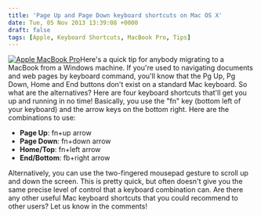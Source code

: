 ```yaml
---
title: 'Page Up and Page Down keyboard shortcuts on Mac OS X'
date: Tue, 05 Nov 2013 13:39:08 +0000
draft: false
tags: [Apple, Keyboard Shortcuts, MacBook Pro, Tips]
---
```


[![Apple MacBook Pro](http://interwebworld.co.uk/wp-content/uploads/2012/10/apple-macbook-pro-300x188.jpeg)](http://gerard.files.wordpress.com/2012/10/apple-macbook-pro.jpeg)Here's a quick tip for anybody migrating to a MacBook from a Windows machine. If you're used to navigating documents and web pages by keyboard command, you'll know that the Pg Up, Pg Down, Home and End buttons don't exist on a standard Mac keyboard. So what are the alternatives? Here are four keyboard shortcuts that'll get you up and running in no time! Basically, you use the "fn" key (bottom left of your keyboard) and the arrow keys on the bottom right. Here are the combinations to use:

*   **Page Up**: fn+up arrow
*   **Page Down**: fn+down arrow
*   **Home/Top**: fn+left arrow
*   **End/Bottom**: fb+right arrow

Alternatively, you can use the two-fingered mousepad gesture to scroll up and down the screen. This is pretty quick, but often doesn't give you the same precise level of control that a keyboard combination can. Are there any other useful Mac keyboard shortcuts that you could recommend to other users? Let us know in the comments!